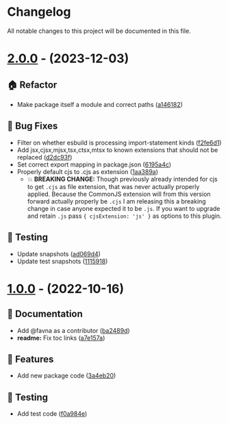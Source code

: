 # Changelog

All notable changes to this project will be documented in this file.

# [2.0.0](https://github.com/favware/esbuild-plugin-file-path-extensions/compare/v2.0.0...v2.0.0) - (2023-12-03)

## 🏠 Refactor

- Make package itself a module and correct paths ([a146182](https://github.com/favware/esbuild-plugin-file-path-extensions/commit/a146182f9c0901dfdf1855f7e70b282dcc28e4e5))

## 🐛 Bug Fixes

- Filter on whether esbuild is processing import-statement kinds ([f2fe6d1](https://github.com/favware/esbuild-plugin-file-path-extensions/commit/f2fe6d1d6e43be95ad92ff5cf0a849ae25fc123b))
- Add jsx,cjsx,mjsx,tsx,ctsx,mtsx to known extensions that should not be replaced ([d2dc93f](https://github.com/favware/esbuild-plugin-file-path-extensions/commit/d2dc93f1db8aeed2db15e6784274ec07c9a3026e))
- Set correct export mapping in package.json ([6195a4c](https://github.com/favware/esbuild-plugin-file-path-extensions/commit/6195a4cc00da986520cec2dfbd8e5d21f65d30a5))
- Properly default cjs to .cjs as extension ([1aa389a](https://github.com/favware/esbuild-plugin-file-path-extensions/commit/1aa389aebe5009b1c62ce7847d67991d78cb418a))
  - 💥 **BREAKING CHANGE:** Though previously already intended for cjs to get `.cjs`
as file extension, that was never actually properly applied. Because the
CommonJS extension will from this version forward actually properly be
`.cjs` I am releasing this a breaking change in case anyone
expected it to be `.js`. If you want to upgrade and retain `.js` pass
`{ cjsExtension: 'js' }` as options to this plugin.

## 🧪 Testing

- Update snapshots ([ad069d4](https://github.com/favware/esbuild-plugin-file-path-extensions/commit/ad069d4b5b3b78b5141b0d2c62a5c64d8929f5b9))
- Update test snapshots ([1115918](https://github.com/favware/esbuild-plugin-file-path-extensions/commit/1115918c764a5cd0cd7275b4ec9f9f276da6e44f))

# [1.0.0](https://github.com/favware/esbuild-plugin-file-path-extensions/tree/v1.0.0) - (2022-10-16)

## 📝 Documentation

- Add @favna as a contributor ([ba2489d](https://github.com/favware/esbuild-plugin-file-path-extensions/commit/ba2489deafd105bd7eba95248e88144fda068382))
- **readme:** Fix toc links ([a7e157a](https://github.com/favware/esbuild-plugin-file-path-extensions/commit/a7e157ac5dcf18a3a4b8e3b88b63d5d1ff7446e8))

## 🚀 Features

- Add new package code ([3a4eb20](https://github.com/favware/esbuild-plugin-file-path-extensions/commit/3a4eb2047daec08567bb528c2a1debaa32afb81c))

## 🧪 Testing

- Add test code ([f0a984e](https://github.com/favware/esbuild-plugin-file-path-extensions/commit/f0a984e068256070f10422d965a535c87345a3da))


